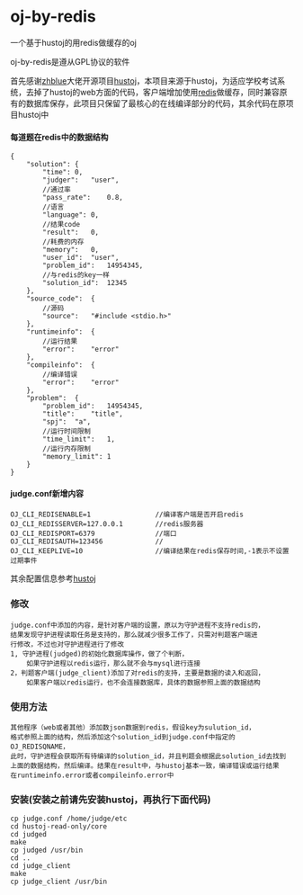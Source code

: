 # oj-by-redis
一个基于hustoj的用redis做缓存的oj

oj-by-redis是遵从GPL协议的软件

首先感谢<a href="https://github.com/zhblue">zhblue</a>大佬开源项目<a href="https://github.com/zhblue/hustoj">hustoj</a>，本项目来源于hustoj，为适应学校考试系统，去掉了hustoj的web方面的代码，客户端增加使用<a href="https://github.com/antirez/redis">redis</a>做缓存，同时兼容原有的数据库保存，此项目只保留了最核心的在线编译部分的代码，其余代码在原项目hustoj中

#### 每道题在redis中的数据结构
    {
    	"solution":	{
    		"time":	0,
    		"judger":	"user",
            //通过率
    		"pass_rate":	0.8,               
            //语言   
    		"language":	0,                     
            //结果code
    		"result":	0,          
            //耗费的内存             
    		"memory":	0,                       
    		"user_id":	"user",                  
    		"problem_id":	14954345,    
            //与redis的key一样       
    		"solution_id":	12345               
    	},
    	"source_code":	{
            //源码
    		"source":	"#include <stdio.h>"     
    	},
    	"runtimeinfo":	{
            //运行结果
    		"error":	"error"                   
    	},
    	"compileinfo":	{
            //编译错误
    		"error":	"error"                   
    	},
    	"problem":	{
    		"problem_id":	14954345,
    		"title":	"title",
    		"spj":	"a",
            //运行时间限制
    		"time_limit":	1,               
            //运行内存限制     
    		"memory_limit":	1                   
    	}
    }


#### judge.conf新增内容
    OJ_CLI_REDISENABLE=1                //编译客户端是否开启redis
    OJ_CLI_REDISSERVER=127.0.0.1        //redis服务器
    OJ_CLI_REDISPORT=6379               //端口
    OJ_CLI_REDISAUTH=123456             //
    OJ_CLI_KEEPLIVE=10                  //编译结果在redis保存时间,-1表示不设置过期事件
<p>其余配置信息参考<a href="https://github.com/zhblue/hustoj">hustoj</a></p>



### 修改
    judge.conf中添加的内容，是针对客户端的设置，原以为守护进程不支持redis的，
    结果发现守护进程读取任务是支持的，那么就减少很多工作了，只需对判题客户端进
    行修改，不过也对守护进程进行了修改
    1, 守护进程(judged)的初始化数据库操作，做了个判断，
        如果守护进程以redis运行，那么就不会与mysql进行连接
    2，判题客户端(judge_client)添加了对redis的支持，主要是数据的读入和返回，
        如果客户端以redis运行，也不会连接数据库，具体的数据参照上面的数据结构

### 使用方法
    其他程序（web或者其他）添加数json数据到redis，假设key为sulution_id，
    格式参照上面的结构，然后添加这个solution_id到judge.conf中指定的OJ_REDISQNAME，
    此时，守护进程会获取所有待编译的solution_id，并且判题会根据此solution_id去找到
    上面的数据结构，然后编译。结果在result中，与hustoj基本一致，编译错误或运行结果
    在runtimeinfo.error或者compileinfo.error中

### 安装(安装之前请先安装hustoj，再执行下面代码)
    cp judge.conf /home/judge/etc
    cd hustoj-read-only/core
    cd judged
    make
    cp judged /usr/bin
    cd ..
    cd judge_client
    make
    cp judge_client /usr/bin
